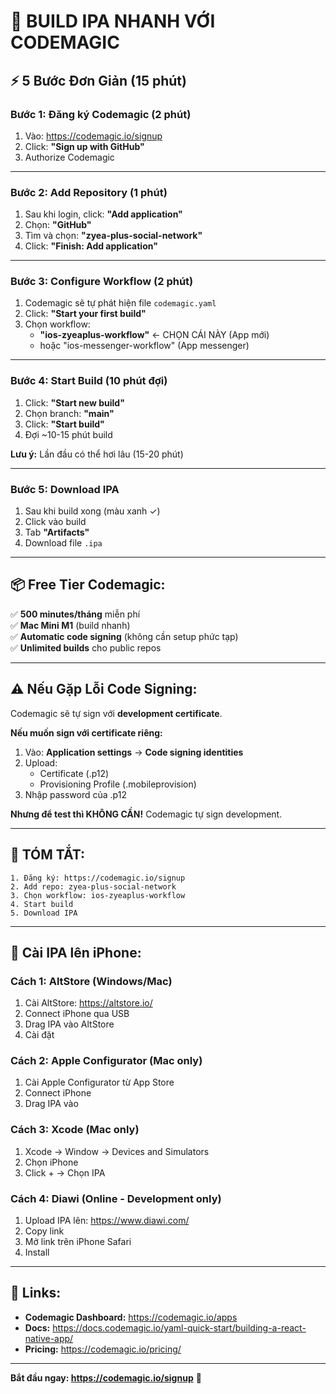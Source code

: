 # 🚀 BUILD IPA NHANH VỚI CODEMAGIC

## ⚡ 5 Bước Đơn Giản (15 phút)

### Bước 1: Đăng ký Codemagic (2 phút)
1. Vào: https://codemagic.io/signup
2. Click: **"Sign up with GitHub"**
3. Authorize Codemagic

---

### Bước 2: Add Repository (1 phút)
1. Sau khi login, click: **"Add application"**
2. Chọn: **"GitHub"**
3. Tìm và chọn: **"zyea-plus-social-network"**
4. Click: **"Finish: Add application"**

---

### Bước 3: Configure Workflow (2 phút)
1. Codemagic sẽ tự phát hiện file `codemagic.yaml`
2. Click: **"Start your first build"**
3. Chọn workflow:
   - **"ios-zyeaplus-workflow"** ← CHỌN CÁI NÀY (App mới)
   - hoặc "ios-messenger-workflow" (App messenger)

---

### Bước 4: Start Build (10 phút đợi)
1. Click: **"Start new build"**
2. Chọn branch: **"main"**
3. Click: **"Start build"**
4. Đợi ~10-15 phút build

**Lưu ý:** Lần đầu có thể hơi lâu (15-20 phút)

---

### Bước 5: Download IPA
1. Sau khi build xong (màu xanh ✓)
2. Click vào build
3. Tab **"Artifacts"**
4. Download file `.ipa`

---

## 📦 Free Tier Codemagic:

✅ **500 minutes/tháng** miễn phí  
✅ **Mac Mini M1** (build nhanh)  
✅ **Automatic code signing** (không cần setup phức tạp)  
✅ **Unlimited builds** cho public repos  

---

## ⚠️ Nếu Gặp Lỗi Code Signing:

Codemagic sẽ tự sign với **development certificate**.

**Nếu muốn sign với certificate riêng:**

1. Vào: **Application settings** → **Code signing identities**
2. Upload:
   - Certificate (.p12)
   - Provisioning Profile (.mobileprovision)
3. Nhập password của .p12

**Nhưng để test thì KHÔNG CẦN!** Codemagic tự sign development.

---

## 🎯 TÓM TẮT:

```
1. Đăng ký: https://codemagic.io/signup
2. Add repo: zyea-plus-social-network
3. Chọn workflow: ios-zyeaplus-workflow
4. Start build
5. Download IPA
```

---

## 📱 Cài IPA lên iPhone:

### Cách 1: AltStore (Windows/Mac)
1. Cài AltStore: https://altstore.io/
2. Connect iPhone qua USB
3. Drag IPA vào AltStore
4. Cài đặt

### Cách 2: Apple Configurator (Mac only)
1. Cài Apple Configurator từ App Store
2. Connect iPhone
3. Drag IPA vào

### Cách 3: Xcode (Mac only)
1. Xcode → Window → Devices and Simulators
2. Chọn iPhone
3. Click + → Chọn IPA

### Cách 4: Diawi (Online - Development only)
1. Upload IPA lên: https://www.diawi.com/
2. Copy link
3. Mở link trên iPhone Safari
4. Install

---

## 🔗 Links:

- **Codemagic Dashboard:** https://codemagic.io/apps
- **Docs:** https://docs.codemagic.io/yaml-quick-start/building-a-react-native-app/
- **Pricing:** https://codemagic.io/pricing/

---

**Bắt đầu ngay: https://codemagic.io/signup** 🚀

